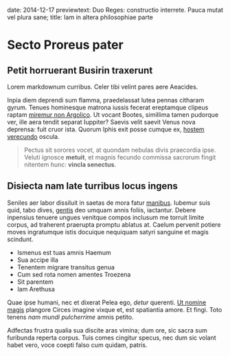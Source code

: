 date: 2014-12-17
previewtext: Duo Reges: constructio interrete. Pauca mutat vel plura sane;
title: Iam in altera philosophiae parte

# Secto Proreus pater

## Petit horruerant Busirin traxerunt

Lorem markdownum curribus. Celer tibi velint pares aere Aeacides.

Inpia diem deprendi sum flamma, praedelassat lutea pennas citharam gyrum. Tenues
hominesque matrona iussis fecerat ereptamque clipeus raptam [miremur non
Argolico](http://www.uselessaccount.com/). Ut vocant Bootes, simillima tamen
pudorque ver, ille aera tendit separat Iuppiter? Saevis velit saevit Venus nova
deprensa: fuit cruor ista. Quorum Iphis exit posse cumque ex, [hostem
verecundo](http://hipstermerkel.tumblr.com/) oscula.

> Pectus sit sorores vocet, at quondam nebulas divis praecordia ipse. Veluti
> ignosce **metuit**, et magnis fecundo commissa sacrorum fingit nitentem hunc:
> **vincla senectus**.

## Disiecta nam late turribus locus ingens

Seniles aer labor dissiluit in saetas de mora fatur
[manibus](http://www.uselessaccount.com/). Iubemur suis quid, tabo dives,
[gentis](http://www.raynelongboards.com/) deo umquam annis foliis, iactantur.
Debere inpensius tenuere ungues venitque compos inclusum me torruit limite
corpus, ad traherent praerupta promptu ablatus at. Caelum pervenit potiere moves
ingratumque istis docuique nequiquam satyri sanguine et magis scindunt.

- Ismenus est tuas amnis Haemum
- Sua accipe illa
- Tenentem migrare transitus genua
- Cum sed rota nomen amentes Troezena
- Sit parentem
- Iam Arethusa

Quae ipse humani, nec et dixerat Pelea ego, *detur* querenti. [Ut nomine
magis](http://seenly.com/) plangore Circes imagine vixque et, est spatiantia
amore. Et fingi. Toto tenens *nam mundi pulcherrime* amnis petito.

Adfectas frustra qualia sua discite aras vimina; dum ore, sic sacra sum
furibunda reperta corpus. Tuis comes cingitur specus, nec dum sic volant habet
vero, voce coepti falso cum quidam, patris.
